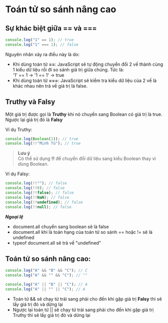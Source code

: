# Toán tử so sánh nâng cao

## Sự khác biệt giữa == và ===

```js
console.log("1" == 1); // true
console.log("1" === 1); // false
```

Nguyên nhân xảy ra điều này là do:

- Khi dùng toán tử **==**: JavaScript sẽ tự động chuyển đổi 2 vế thành cùng 1 kiểu dữ liệu rồi đi so sánh giá trị giữa chúng. Tức là:  
  '1' == 1 &rarr; '1 == 1' &rarr; true
- Khi dùng toán tử **===**: JavaScript sẽ kiểm tra kiểu dữ liệu của 2 vế là khác nhau nên trả về giá trị là false.

## **Truthy** và **Falsy**

Một giá trị được gọi là **Truthy** khi nó chuyển sang Boolean có giá trị là true. Ngược lại giá trị đó là **Falsy**

Ví dụ Truthy:

```js
console.log(Boolean(1)); // true
console.log(!!"Minh Tú"); // true
```

> **Lưu ý**  
> Có thể sử dụng **!!** để chuyển đổi dữ liệu sang kiểu Boolean thay vì dùng Boolean.

Ví dụ Falsy:

```js
console.log(!!""); // false
console.log(!!0); // false
console.log(!!false); // false
console.log(!!NaN); // false
console.log(!!undefined); // false
console.log(!!null); // false
```

**_Ngoại lệ_**

- document.all chuyển sang boolean sẽ là false
- document.all khi là toán hạng của toán tử so sánh == hoặc != sẽ là undefined
- typeof document.all sẽ trả về "undefined"

## Toán tử so sánh nâng cao:

```js
console.log("A" && "B" && "C"); // C
console.log("A" && "" && "C"); // ""

console.log("A" || "B" || "C"); // A
console.log("A" || "" || "C"); // A
```

- Toán tử && sẽ chạy từ trái sang phải cho đến khi gặp giá trị **Falsy** thì sẽ lấy giá trị đó và dừng lại
- Ngược lại toán tử || sẽ chạy từ trái sang phải cho đến khi gặp giá trị Truthy thì sẽ lấy giá trị đó và dừng lại
